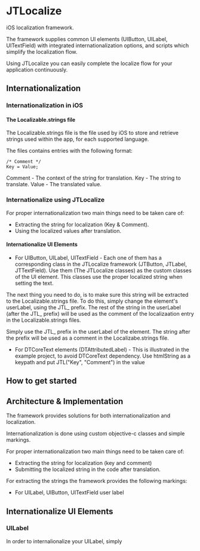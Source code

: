 JTLocalize
==========

iOS localization framework.

The framework supplies common UI elements (UIButton, UILabel, UITextField) with integrated internationalization options,
and scripts which simplify the localization flow.

Using JTLocalize you can easily complete the localize flow for your application continuously.

## Internationalization

### Internationalization in iOS

#### The Localizable.strings file
The Localizable.strings file is the file used by iOS to store and retrieve strings used within the app, for each supported language.

The files contains entries with the following format:
```
/* Comment */
Key = Value;
```

Comment - The context of the string for translation.
Key - The string to translate.
Value - The translated value.

### Internationalize using JTLocalize

For proper internationalization two main things need to be taken care of:                                               
- Extracting the string for localization (Key & Comment).                                                             
- Using the localized values after translation. 

#### Internationalize UI Elements

- For UIButton, UILabel, UITextField - Each one of them has a corresponding class in the JTLocalize framework (JTButton, JTLabel, JTTextField).
    Use them (The JTLocalize classes) as the custom classes of the UI element. 
    This classes use the proper localized string when setting the text.

The next thing you need to do, is to make sure this string will be extracted to the Localizable.strings file.
To do this, simply change the element's userLabel, using the JTL_ prefix. The rest of the string in the userLabel (after the JTL_ prefix) will be used as the comment of the localizaation entry in the Localizable.strings files.
 


Simply use the JTL_ prefix in the userLabel of the element. The string after the prefix will be used as a comment in the Localizabe.strings file.
- For DTCoreText elements (DTAttributedLabel) - This is illustrated in the example project, to avoid DTCoreText dependency. 
Use htmlString as a keypath and put JTL("Key", "Comment") in the value 


## How to get started

## Architecture & Implementation
The framework provides solutions for both internationalization and localization.

Internationalization is done using custom objective-c classes and simple markings.

For proper internationalization two main things need to be taken care of:
- Extracting the string for localization (key and comment)
- Submitting the localized string in the code after translation.

For extracting the strings the framework provides the following markings:
- For UILabel, UIButton, UITextField
user label

## Internationalize UI Elements

### UILabel
In order to internalionalize your UILabel, simply 

